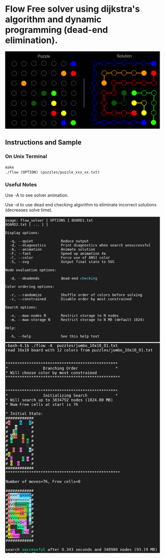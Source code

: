 # Flow Free solver using dijkstra's algorithm and dynamic programming (dead-end elimination).
![alt text](https://github.com/mwall-dev/flow_free_solver/blob/master/before-and-after.png)



## Instructions and Sample
### On Unix Terminal

```
make
./flow (OPTION) (puzzles/puzzle_xxx_xx.txt)
```


### Useful Notes
Use -A to see solver animation.

Use -d to use dead end checking algorithm to eliminate incorrect solutions (decreases solve time).

![alt text](https://github.com/mwall-dev/flow_free_solver/blob/master/example1.JPG)
![alt text](https://github.com/mwall-dev/flow_free_solver/blob/master/example.JPG)




